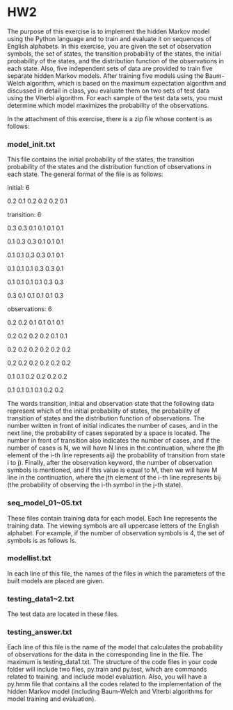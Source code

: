 # HW2
The purpose of this exercise is to implement the hidden Markov model using the Python language and to train and evaluate it on sequences of English alphabets.
In this exercise, you are given the set of observation symbols, the set of states, the transition probability of the states, the initial probability of the states,
and the distribution function of the observations in each state. Also, five independent sets of data are provided to train five separate hidden Markov models.
After training five models using the Baum-Welch algorithm, which is based on the maximum expectation algorithm and discussed in detail in class, you evaluate 
them on two sets of test data using the Viterbi algorithm. For each sample of the test data sets, you must determine which model maximizes the probability of 
the observations.

In the attachment of this exercise, there is a zip file whose content is as follows:

### model_init.txt
This file contains the initial probability of the states, the transition probability of the states and the distribution function of observations in each state.
The general format of the file is as follows:


initial: 6

0.2 0.1 0.2 0.2 0.2 0.1


transition: 6

0.3 0.3 0.1 0.1 0.1 0.1

0.1 0.3 0.3 0.1 0.1 0.1

0.1 0.1 0.3 0.3 0.1 0.1

0.1 0.1 0.1 0.3 0.3 0.1

0.1 0.1 0.1 0.1 0.3 0.3

0.3 0.1 0.1 0.1 0.1 0.3


observations: 6

0.2 0.2 0.1 0.1 0.1 0.1

0.2 0.2 0.2 0.2 0.1 0.1

0.2 0.2 0.2 0.2 0.2 0.2

0.2 0.2 0.2 0.2 0.2 0.2

0.1 0.1 0.2 0.2 0.2 0.2

0.1 0.1 0.1 0.1 0.2 0.2

The words transition, initial and observation state that the following data represent which of the initial probability of states, the probability of transition of
states and the distribution function of observations. The number written in front of initial indicates the number of cases, and in the next line, the probability of
cases separated by a space is located. The number in front of transition also indicates the number of cases, and if the number of cases is N, we will have N lines in
the continuation, where the jth element of the i-th line represents aij) the probability of transition from state i to j). Finally, after the observation keyword, 
the number of observation symbols is mentioned, and if this value is equal to M, then we will have M line in the continuation, where the jth element of the i-th line
represents bij (the probability of observing the i-th symbol in the j-th state).

### seq_model_01~05.txt
These files contain training data for each model. Each line represents the training data. The viewing symbols are all uppercase letters of the English alphabet. For example, if the number of observation symbols is 4, the set of symbols is as follows
 Is.

### modellist.txt
In each line of this file, the names of the files in which the parameters of the built models are placed are given.

### testing_data1~2.txt
The test data are located in these files.

### testing_answer.txt
Each line of this file is the name of the model that calculates the probability of observations for the data in the corresponding line in the file. The maximum is testing_data1.txt. The structure of the code files in your code folder will include two files, py.train and py.test, which are commands related to training. and include model evaluation. Also, you will have a py.hmm file that contains all the codes related to the implementation of the hidden Markov model (including Baum-Welch and Viterbi algorithms for model training and evaluation).
